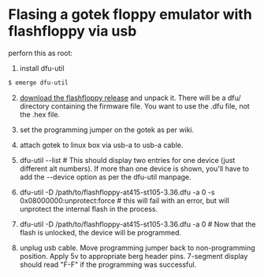# Flasing a gotek floppy emulator with flashfloppy via usb

perforn this as root:

1. install dfu-util

```bash
$ emerge dfu-util
```

2. [download the flashfloppy release](https://github.com/keirf/flashfloppy/releases) and unpack it. There will be a dfu/ directory containing the firmware file. You want to use the .dfu file, not the .hex file.

3. set the programming jumper on the gotek as per wiki.
4. attach gotek to linux box via usb-a to usb-a cable.
5. dfu-util --list # This should display two entries for one device (just different alt numbers). If more than one device is shown, you'll have to add the --device option as per the dfu-util manpage.
6. dfu-util -D /path/to/flashfloppy-at415-st105-3.36.dfu -a 0 -s 0x08000000:unprotect:force # this will fail with an error, but will unprotect the internal flash in the process.
7. dfu-util -D /path/to/flashfloppy-at415-st105-3.36.dfu -a 0 # Now that the flash is unlocked, the device will be programmed.
8. unplug usb cable. Move programming jumper back to non-programming position. Apply 5v to appropriate berg header pins. 7-segment display should read "F-F" if the programming was successful.
